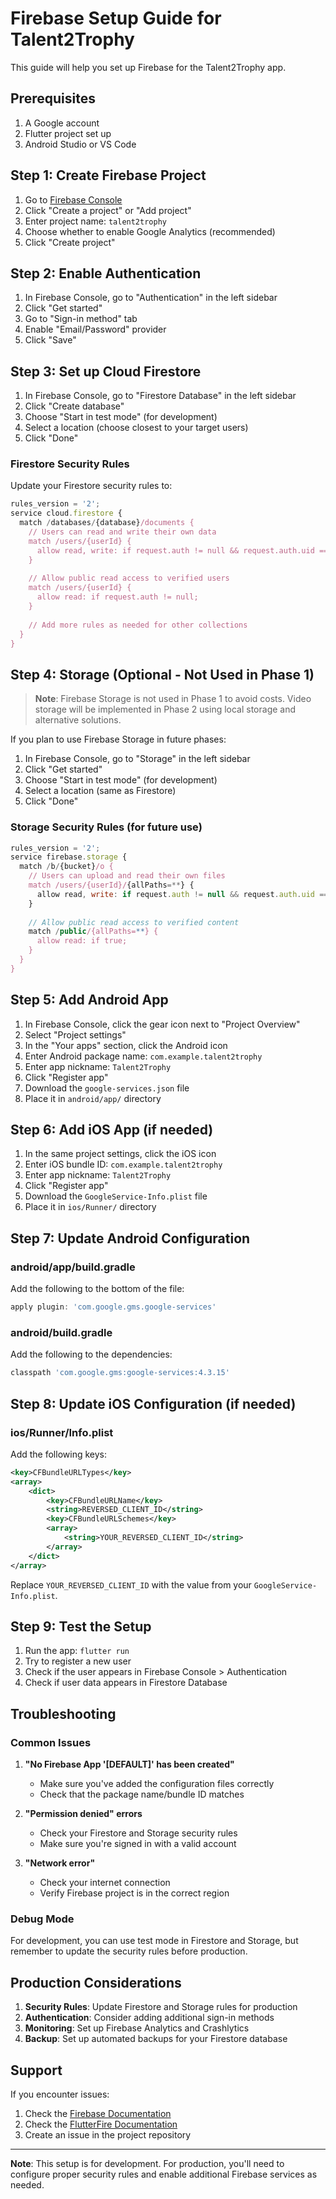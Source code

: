 # Firebase Setup Guide for Talent2Trophy

This guide will help you set up Firebase for the Talent2Trophy app.

## Prerequisites

1. A Google account
2. Flutter project set up
3. Android Studio or VS Code

## Step 1: Create Firebase Project

1. Go to [Firebase Console](https://console.firebase.google.com/)
2. Click "Create a project" or "Add project"
3. Enter project name: `talent2trophy`
4. Choose whether to enable Google Analytics (recommended)
5. Click "Create project"

## Step 2: Enable Authentication

1. In Firebase Console, go to "Authentication" in the left sidebar
2. Click "Get started"
3. Go to "Sign-in method" tab
4. Enable "Email/Password" provider
5. Click "Save"

## Step 3: Set up Cloud Firestore

1. In Firebase Console, go to "Firestore Database" in the left sidebar
2. Click "Create database"
3. Choose "Start in test mode" (for development)
4. Select a location (choose closest to your target users)
5. Click "Done"

### Firestore Security Rules

Update your Firestore security rules to:

```javascript
rules_version = '2';
service cloud.firestore {
  match /databases/{database}/documents {
    // Users can read and write their own data
    match /users/{userId} {
      allow read, write: if request.auth != null && request.auth.uid == userId;
    }
    
    // Allow public read access to verified users
    match /users/{userId} {
      allow read: if request.auth != null;
    }
    
    // Add more rules as needed for other collections
  }
}
```

## Step 4: Storage (Optional - Not Used in Phase 1)

> **Note**: Firebase Storage is not used in Phase 1 to avoid costs. Video storage will be implemented in Phase 2 using local storage and alternative solutions.

If you plan to use Firebase Storage in future phases:
1. In Firebase Console, go to "Storage" in the left sidebar
2. Click "Get started"
3. Choose "Start in test mode" (for development)
4. Select a location (same as Firestore)
5. Click "Done"

### Storage Security Rules (for future use)

```javascript
rules_version = '2';
service firebase.storage {
  match /b/{bucket}/o {
    // Users can upload and read their own files
    match /users/{userId}/{allPaths=**} {
      allow read, write: if request.auth != null && request.auth.uid == userId;
    }
    
    // Allow public read access to verified content
    match /public/{allPaths=**} {
      allow read: if true;
    }
  }
}
```

## Step 5: Add Android App

1. In Firebase Console, click the gear icon next to "Project Overview"
2. Select "Project settings"
3. In the "Your apps" section, click the Android icon
4. Enter Android package name: `com.example.talent2trophy`
5. Enter app nickname: `Talent2Trophy`
6. Click "Register app"
7. Download the `google-services.json` file
8. Place it in `android/app/` directory

## Step 6: Add iOS App (if needed)

1. In the same project settings, click the iOS icon
2. Enter iOS bundle ID: `com.example.talent2trophy`
3. Enter app nickname: `Talent2Trophy`
4. Click "Register app"
5. Download the `GoogleService-Info.plist` file
6. Place it in `ios/Runner/` directory

## Step 7: Update Android Configuration

### android/app/build.gradle

Add the following to the bottom of the file:

```gradle
apply plugin: 'com.google.gms.google-services'
```

### android/build.gradle

Add the following to the dependencies:

```gradle
classpath 'com.google.gms:google-services:4.3.15'
```

## Step 8: Update iOS Configuration (if needed)

### ios/Runner/Info.plist

Add the following keys:

```xml
<key>CFBundleURLTypes</key>
<array>
    <dict>
        <key>CFBundleURLName</key>
        <string>REVERSED_CLIENT_ID</string>
        <key>CFBundleURLSchemes</key>
        <array>
            <string>YOUR_REVERSED_CLIENT_ID</string>
        </array>
    </dict>
</array>
```

Replace `YOUR_REVERSED_CLIENT_ID` with the value from your `GoogleService-Info.plist`.

## Step 9: Test the Setup

1. Run the app: `flutter run`
2. Try to register a new user
3. Check if the user appears in Firebase Console > Authentication
4. Check if user data appears in Firestore Database

## Troubleshooting

### Common Issues

1. **"No Firebase App '[DEFAULT]' has been created"**
   - Make sure you've added the configuration files correctly
   - Check that the package name/bundle ID matches

2. **"Permission denied" errors**
   - Check your Firestore and Storage security rules
   - Make sure you're signed in with a valid account

3. **"Network error"**
   - Check your internet connection
   - Verify Firebase project is in the correct region

### Debug Mode

For development, you can use test mode in Firestore and Storage, but remember to update the security rules before production.

## Production Considerations

1. **Security Rules**: Update Firestore and Storage rules for production
2. **Authentication**: Consider adding additional sign-in methods
3. **Monitoring**: Set up Firebase Analytics and Crashlytics
4. **Backup**: Set up automated backups for your Firestore database

## Support

If you encounter issues:
1. Check the [Firebase Documentation](https://firebase.google.com/docs)
2. Check the [FlutterFire Documentation](https://firebase.flutter.dev/)
3. Create an issue in the project repository

---

**Note**: This setup is for development. For production, you'll need to configure proper security rules and enable additional Firebase services as needed.


